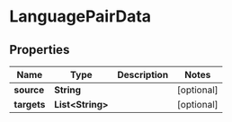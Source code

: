 

# LanguagePairData


## Properties

| Name | Type | Description | Notes |
|------------ | ------------- | ------------- | -------------|
|**source** | **String** |  |  [optional] |
|**targets** | **List&lt;String&gt;** |  |  [optional] |



